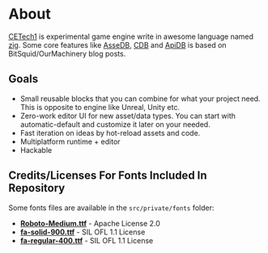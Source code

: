 # About

[CETech1](https://github.com/cyberegoorg/cetech1) is experimental game engine write in awesome language named [zig](https://ziglang.org).
Some core features like [AsseDB](assetdb.md), [CDB](cdb.md) and [ApiDB](apidb.md) is based on BitSquid/OurMachinery blog posts.

## Goals

- Small reusable blocks that you can combine for what your project need. This is opposite to engine like Unreal, Unity etc.
- Zero-work editor UI for new asset/data types. You can start with automatic-default and customize it later on your needed.
- Fast iteration on ideas by hot-reload assets and code.
- Multiplatform runtime + editor
- Hackable

## Credits/Licenses For Fonts Included In Repository

Some fonts files are available in the `src/private/fonts` folder:

- **[Roboto-Medium.ttf](https://fonts.google.com/specimen/Roboto)** - Apache License 2.0
- **[fa-solid-900.ttf](https://fontawesome.com)** - SIL OFL 1.1 License
- **[fa-regular-400.ttf](https://fontawesome.com)** - SIL OFL 1.1 License
